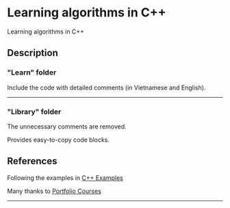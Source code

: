 # Learning algorithms in C++
Learning algorithms in C++

## Description

### "Learn" folder

Include the code with detailed comments (in Vietnamese and English).

---

### "Library" folder

The unnecessary comments are removed.

Provides easy-to-copy code blocks.

## References

Following the examples in [C++ Examples](https://www.youtube.com/playlist?list=PLA1FTfKBAEX5gcjcrTga2ld_jA-9Ww4s0)

Many thanks to [Portfolio Courses](https://www.youtube.com/@PortfolioCourses)

---
